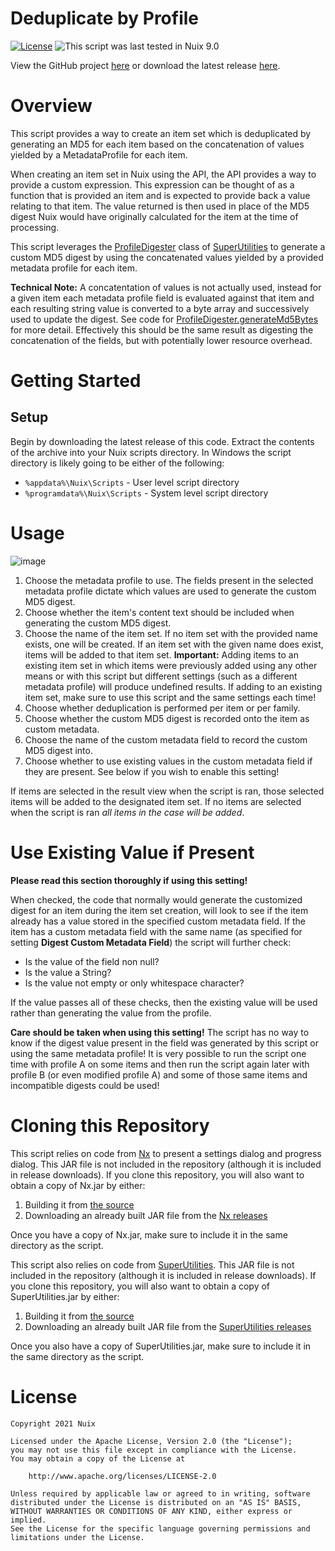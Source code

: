 Deduplicate by Profile
======================

[![License](https://img.shields.io/badge/License-Apache%202.0-blue.svg)](http://www.apache.org/licenses/LICENSE-2.0) ![This script was last tested in Nuix 9.0](https://img.shields.io/badge/Script%20Tested%20in%20Nuix-9.0-green.svg)

View the GitHub project [here](https://github.com/Nuix/Deduplicate-By-Profile) or download the latest release [here](https://github.com/Nuix/Deduplicate-By-Profile/releases).

# Overview

This script provides a way to create an item set which is deduplicated by generating an MD5 for each item based on the concatenation of values yielded by a MetadataProfile for each item.

When creating an item set in Nuix using the API, the API provides a way to provide a custom expression.  This expression can be thought of as a function that is provided an item and is expected to provide back a value relating to that item.  The value returned is then used in place of the MD5 digest Nuix would have originally calculated for the item at the time of processing.

This script leverages the [ProfileDigester](https://nuix.github.io/SuperUtilities/com/nuix/superutilities/misc/ProfileDigester.html) class of [SuperUtilities](https://github.com/Nuix/SuperUtilities) to generate a custom MD5 digest by using the concatenated values yielded by a provided metadata profile for each item.

**Technical Note:** A concatentation of values is not actually used, instead for a given item each metadata profile field is evaluated against that item and each resulting string value is converted to a byte array and successively used to update the digest.  See code for [ProfileDigester.generateMd5Bytes](https://github.com/Nuix/SuperUtilities/blob/master/Java/src/main/java/com/nuix/superutilities/misc/ProfileDigester.java#L196) for more detail.  Effectively this should be the same result as digesting the concatenation of the fields, but with potentially lower resource overhead.

# Getting Started

## Setup

Begin by downloading the latest release of this code.  Extract the contents of the archive into your Nuix scripts directory.  In Windows the script directory is likely going to be either of the following:

- `%appdata%\Nuix\Scripts` - User level script directory
- `%programdata%\Nuix\Scripts` - System level script directory

# Usage

![image](https://user-images.githubusercontent.com/11775738/106504031-410c1d00-647b-11eb-8377-cb0d26b3e370.png)

1. Choose the metadata profile to use.  The fields present in the selected metadata profile dictate which values are used to generate the custom MD5 digest.
2. Choose whether the item's content text should be included when generating the custom MD5 digest.
3. Choose the name of the item set.  If no item set with the provided name exists, one will be created.  If an item set with the given name does exist, items will be added to that item set.  **Important:** Adding items to an existing item set in which items were previously added using any other means or with this script but different settings (such as a different metadata profile) will produce undefined results.  If adding to an existing item set, make sure to use this script and the same settings each time!
4. Choose whether deduplication is performed per item or per family.
5. Choose whether the custom MD5 digest is recorded onto the item as custom metadata.
6. Choose the name of the custom metadata field to record the custom MD5 digest into.
7. Choose whether to use existing values in the custom metadata field if they are present.  See below if you wish to enable this setting!

If items are selected in the result view when the script is ran, those selected items will be added to the designated item set.  If no items are selected when the script is ran *all items in the case will be added*.

# Use Existing Value if Present

**Please read this section thoroughly if using this setting!**

When checked, the code that normally would generate the customized digest for an item during the item set creation, will look to see if the item already has a value stored in the specified custom metadata field.  If the item has a custom metadata field with the same name (as specified for setting **Digest Custom Metadata Field**) the script will further check:
- Is the value of the field non null?
- Is the value a String?
- Is the value not empty or only whitespace character?

If the value passes all of these checks, then the existing value will be used rather than generating the value from the profile.

**Care should be taken when using this setting!**  The script has no way to know if the digest value present in the field was generated by this script or using the same metadata profile!  It is very possible to run the script one time with profile A on some items and then run the script again later with profile B (or even modified profile A) and some of those same items and incompatible digests could be used!

# Cloning this Repository

This script relies on code from [Nx](https://github.com/Nuix/Nx) to present a settings dialog and progress dialog.  This JAR file is not included in the repository (although it is included in release downloads).  If you clone this repository, you will also want to obtain a copy of Nx.jar by either:
1. Building it from [the source](https://github.com/Nuix/Nx)
2. Downloading an already built JAR file from the [Nx releases](https://github.com/Nuix/Nx/releases)

Once you have a copy of Nx.jar, make sure to include it in the same directory as the script.

This script also relies on code from [SuperUtilities](https://github.com/Nuix/SuperUtilities).  This JAR file is not included in the repository (although it is included in release downloads).  If you clone this repository, you will also want to obtain a copy of SuperUtilities.jar by either:
1. Building it from [the source](https://github.com/Nuix/SuperUtilities)
2. Downloading an already built JAR file from the [SuperUtilities releases](https://github.com/Nuix/SuperUtilities/releases)

Once you also have a copy of SuperUtilities.jar, make sure to include it in the same directory as the script.

# License

```
Copyright 2021 Nuix

Licensed under the Apache License, Version 2.0 (the "License");
you may not use this file except in compliance with the License.
You may obtain a copy of the License at

    http://www.apache.org/licenses/LICENSE-2.0

Unless required by applicable law or agreed to in writing, software
distributed under the License is distributed on an "AS IS" BASIS,
WITHOUT WARRANTIES OR CONDITIONS OF ANY KIND, either express or implied.
See the License for the specific language governing permissions and
limitations under the License.
```
